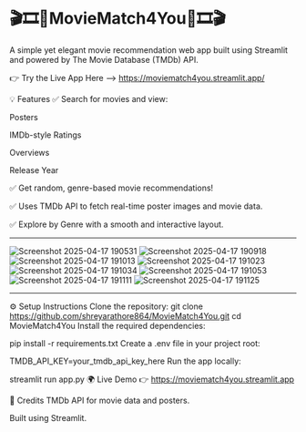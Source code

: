 # 🎬🎞️🍿MovieMatch4You🍿🎞️🎬
A simple yet elegant movie recommendation web app built using Streamlit and powered by The Movie Database (TMDb) API.

👉 Try the Live App Here --> https://moviematch4you.streamlit.app/

💡 Features
✅ Search for movies and view:

Posters

IMDb-style Ratings

Overviews

Release Year

✅ Get random, genre-based movie recommendations!

✅ Uses TMDb API to fetch real-time poster images and movie data.

✅ Explore by Genre with a smooth and interactive layout.

---
![Screenshot 2025-04-17 190531](https://github.com/user-attachments/assets/c335f922-7221-4431-9b5b-a34a819b2554)
![Screenshot 2025-04-17 190918](https://github.com/user-attachments/assets/d685c31c-23cd-4df0-ada4-e88d96c7bc2c)
![Screenshot 2025-04-17 191013](https://github.com/user-attachments/assets/7a722dd3-93f1-40d7-afc9-3c42bd8c668c)
![Screenshot 2025-04-17 191023](https://github.com/user-attachments/assets/6ac00041-023f-4e87-8606-0b6cf0e79611)
![Screenshot 2025-04-17 191034](https://github.com/user-attachments/assets/cd28af82-e9bc-493f-87a2-485d9c8376a9)
![Screenshot 2025-04-17 191053](https://github.com/user-attachments/assets/ee74ee22-5e3e-4223-8656-1e83ecddc911)
![Screenshot 2025-04-17 191111](https://github.com/user-attachments/assets/31b63a78-335a-4863-a046-d1083a4beeca)
![Screenshot 2025-04-17 191125](https://github.com/user-attachments/assets/ed667e5b-1866-440a-abe6-5b26c93672a2)


---
⚙️ Setup Instructions
Clone the repository:
git clone https://github.com/shreyarathore864/MovieMatch4You.git
cd MovieMatch4You
Install the required dependencies:

pip install -r requirements.txt
Create a .env file in your project root:

TMDB_API_KEY=your_tmdb_api_key_here
Run the app locally:

streamlit run app.py
🌍 Live Demo
👉 https://moviematch4you.streamlit.app

🤝 Credits
TMDb API for movie data and posters.

Built using Streamlit.
